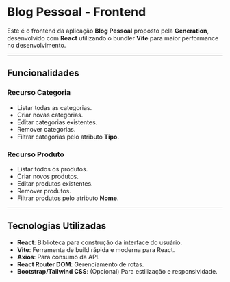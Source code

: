 # Blog Pessoal - Frontend  

Este é o frontend da aplicação **Blog Pessoal** proposto pela **Generation**, desenvolvido com **React** utilizando o bundler **Vite** para maior performance no desenvolvimento.  

---

## Funcionalidades  

### Recurso Categoria  
- Listar todas as categorias.  
- Criar novas categorias.  
- Editar categorias existentes.  
- Remover categorias.  
- Filtrar categorias pelo atributo **Tipo**.  

### Recurso Produto  
- Listar todos os produtos.  
- Criar novos produtos.  
- Editar produtos existentes.  
- Remover produtos.  
- Filtrar produtos pelo atributo **Nome**.  

---

## Tecnologias Utilizadas  

- **React**: Biblioteca para construção da interface do usuário.  
- **Vite**: Ferramenta de build rápida e moderna para React.  
- **Axios**: Para consumo da API.  
- **React Router DOM**: Gerenciamento de rotas.  
- **Bootstrap/Tailwind CSS**: (Opcional) Para estilização e responsividade. 
